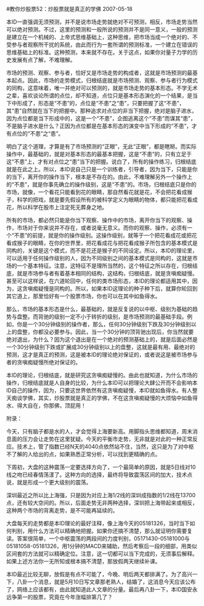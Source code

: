 #教你炒股票52：炒股票就是真正的学佛
2007-05-18


本ID一直强调无须预测，并不是说市场走势就绝对不可预测，相反，市场走势当然可以绝对预测。不过，这里的预测和一般所说的预测并不是同一意义，一般的预测是建立在一个机械的、上帝式思维基础上，这种思维，把市场当成一个绝对的、不受参与者观察所干扰的系统，由此而行为一套所谓的预测标准，一个建立在错误的思维基础上的标准。这种预测，本来就不存在。关于这点，如果你对量子力学的历史发展有点了解，不难理解。


 


市场的预测、观察、参与者，恰好又是市场走势的构成者，这就是市场预测的最基本起点。因此，市场的走势模式，归根结底就是市场预测、观察、参与者行为模式的同构，这意味着，唯一并绝对可以预测的，就是市场走势的基本形态。不学无术之辈，喜欢谈论所谓的点位，却不知道，点位只是基本形态演化的一个结果，是当下中形成了，形态是“不患”的，点位是“不患”之“患”，只要把握了这“不患”，其“患”自然就在当下的把握中。那种追求对点位的非当下把握，绝对是脑子进水，因为点位都是当下形成中的，这是一个“不患”，企图逃离这个“不患”而谋其“患”，不是脑子进水是什么？正因为点位都是在基本形态的演变中当下形成的“不患”，才有点位的“不患”之“患”。


 


明白了这个道理，才算是有了市场预测的“正眼”，无此“正眼”，都是瞎掰。而实际操作中，最基础的，就是对基本形态的最基本把握，这是“不患”的，只有立足于这“不患”上，才有对点位之“患”当下的把握。说白了，所有的操作练习，归根结底就是在此之上。所以，本ID说自己只是一个训练者，引导者，因为当下，只能是你的当下，离开你的操作当下，根本是不存在的。由此，不难理解另外一个操作上的“不患”，就是你事先确立的操作级别，这是“不患”的。市场，归根结底只是你的市场，就像，一个看花只能看到花的眼睛，那自然看花就是花，不会把花看成猴子，科学的把戏，就是要先假设所有的被科学定义为眼睛的物体，都只能把花看成花，所以科学在股市上注定死无葬身之地。


 


所有的市场，都必然只能是你当下观察、操作中的市场，离开你当下的观察、操作，市场对于你来说并不存在，或者说毫无意义。而你的观察、操作，必须有一个“不患”的前提，就是你的操作级别。这操作级别，就等于一个把花看成花或把花看成猴子的眼睛，在你的世界里，把花看成花与把花看成猴子所包含的基本模式是同构的，关键是这个模式，而不是花还是猴子的不同设定。所以，本ID的理论里，可以适用于任何操作级别的人，因为不同级别之间的基本模式是同构的，这就是市场的一个基本特征。注意，这特征不是理所当然的，这个特征之所以存在，归根结底，就是市场参与者有着基本相同的结构，这结构，归根结底，就是贪嗔痴疑慢。甚至可以这样说，在六道轮回中，任何的类市场形态，本ID的理论都适用其中，因为，这贪嗔痴疑慢是同构的。所以，如果本ID这理论的种子种下后，就算你轮回到其它道上，那里恰好有一个股票市场，你也可以在其中如鱼得水。


 


那么，市场的基本形态是什么，最基础的，就是反复说的以中枢、级别为基础的趋势与盘整。而背驰的级别一定不小于转折的级别，是市场预测的最基础手段。例如，你是一个30分钟级别的操作者，那么，任何30分钟级别下跌及30分钟级别以上的盘整，你都没必要参与。因此，当一个30分钟的顶背驰出现后，你当然就要绝对退出，为什么？因为这个退出是在一个绝对的预测基础上的，就是后面必然是一个30分钟级别下跌或扩展成30分钟级别以上的盘整，这就是最有用、最绝对的预测，这才是真正的预测，这是被本ID的理论绝对保证的，或者说这是被市场参与者的贪嗔痴疑慢所绝对保证的。


 


本ID的理论，归根结底，就是研究这贪嗔痴疑慢的。由此也就知道，为什么市场的操作，归根结底就是人自身的比较，为什么本ID可以把理论大肆公开而不会影响本ID自己的操作，因为，只要这世界依然有这贪嗔痴疑慢，本ID就如鱼得水。有人整天痴谈学佛，其实，炒股票就是真正的学佛，不在这贪嗔痴疑慢的大烦恼中如鱼得水、得大自在，你那佛，顶屁用！


 


附录：


 


今天，只有脑子都是水的人，才会觉得上海要新高。用脚指头思维都知道，周末消息面的压力会让走势在这里犹疑。今天的平衡市走势，无非就是对此的一种正常反应。技术上，管了指数已经N天的4040点依然站不住，当然，这只是为了对中枢不了解的人给出的点，如果熟悉正常分析，可以找到更精确的点。


 


下周初，大盘的这种震荡一定要选择方向了，一个最简单的原因，就是5日线对10线之吻已经春情荡漾了。这种方向的选择，最终将导致震荡区间的加大，技术点说，就是形成一个更大级别的震荡。


 


深圳最近之所以比上海强，只是因为对应上海1/2线的深圳成指数的1/2线在13700点，还有较大空间的。所以，后面走势无非两种选择，深圳把上海带起来或相反，这种两个市场的背离走势，是不可能再延续的。


 


大盘每天的走势都是本ID理论的最好注释，像上海今天的05181326，当时当下如何判别，用什么方法可以精确地把握。如果你还搞不清楚，那么就证明你需要复读。答案很简单，一个中枢震荡的两段间的力度判别，05171430-05181000与05181058-05181326，用1分钟的MACD来辅助，然后考察后一段的细部，用类似区间套的方法就可以精确定位。注意，这一切都可以当下完成的，无须事后解释。如果上述方法你一无所知或根本搞不清楚，那放假两天继续补课。


 


本ID最近比较无聊，放假是有点不可能了，今晚、明后两天都排满了。为了高兴一下，八卦一个消息，就是5月10日写文章那老熟人，结婚了，这消息今天应该公布了，网络上应该都有，由此就知道此人文章的分量。最后再八卦一下，本ID国安永远争第一的股票，究竟在今年涨幅排第几了？